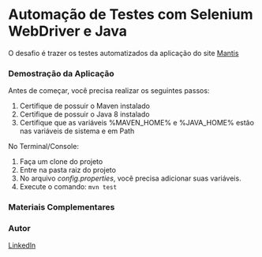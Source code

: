 <h1>Automação de Testes com Selenium WebDriver e Java</h1>

<p>O desafio é trazer os testes automatizados da aplicação do site <a href="https://mantis-prova.base2.com.br/login_page.php">Mantis</a> </p>

<h3>Demostração da Aplicação</h3>
<p>Antes de começar, você precisa realizar os seguintes passos:</p>
<ol>
	<li>Certifique de possuir o Maven instalado</code></li>
	<li>Certifique de possuir o Java 8 instalado</li> 
	<li>Certifique que as variáveis %MAVEN_HOME% e %JAVA_HOME% estão nas variáveis de sistema e em Path</li>
</ol>
<p></p>

<p>No Terminal/Console:</p>
<ol>
	<li>Faça um clone do projeto</code></li>
	<li>Entre na pasta raiz do projeto</li> 
	<li>No arquivo <i>config.properties</i>, você precisa adicionar suas variáveis.</li>
	<li>Execute o comando: <code>mvn test</code></li>
</ol>

<h3>Materiais Complementares</h3>

<h3>Autor</h3>

<a href="https://www.linkedin.com/in/jean-alvaro-vieira-villa-lobos-658033163/">Linkedln</a>

